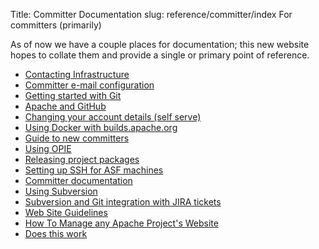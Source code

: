 Title: Committer Documentation
slug: reference/committer/index
For committers (primarily)

As of now we have a couple places for documentation; this new website hopes to
collate them and provide a single or primary point of reference.

* [Contacting Infrastructure](contactinfra.html)
* [Committer e-mail configuration](email.html)
* [Getting started with Git](git.html)
* [Apache and GitHub](github.html)
* [Changing your account details (self serve)](id.html)
* [Using Docker with builds.apache.org](jenkins-docker.html)
* [Guide to new committers](newaccount.html)
* [Using OPIE](opie.html)
* [Releasing project packages](release.html)
* [Setting up SSH for ASF machines](ssh.html)
* [Committer documentation](start.html)
* [Using Subversion](subversion.html)
* [Subversion and Git integration with JIRA tickets](svngit2jira.html)
* [Web Site Guidelines](website-policy.html)
* [How To Manage any Apache Project's Website](website.html)
* [Does this work](website.html)

